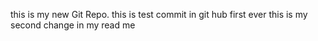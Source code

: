 this is my new Git Repo.
this is test commit in git hub first ever
this is my second change in my read me
